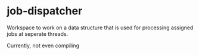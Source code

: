 # job-dispatcher
Workspace to work on a data structure that is used for processing assigned jobs at seperate threads.


Currently, not even compiling
